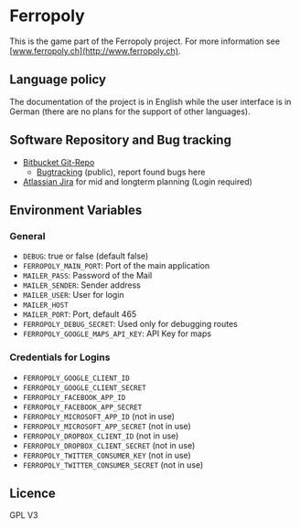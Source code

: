 # Ferropoly 
This is the game part of the Ferropoly project. For more information see [www.ferropoly.ch](http://www.ferropoly.ch).

## Language policy
The documentation of the project is  in English while the user interface is in German (there are no plans for the support of other
languages).

## Software Repository and Bug tracking

  * [Bitbucket Git-Repo](https://bitbucket.org/christian_kuster/ferropoly_main/src/master/)
    * [Bugtracking](https://bitbucket.org/christian_kuster/ferropoly_main/issues?status=new&status=open) (public), report found bugs here
  * [Atlassian Jira](https://christian-kuster.atlassian.net/jira/software/projects/FERS/boards/2) for mid and longterm planning (Login required)
  

## Environment Variables 

### General 
 * ``DEBUG``: true or false (default false)
 * ``FERROPOLY_MAIN_PORT``: Port of the main application  
 * ``MAILER_PASS``: Password of the Mail
 * ``MAILER_SENDER``: Sender address
 * ``MAILER_USER``: User for login
 * ``MAILER_HOST``
 * ``MAILER_PORT``: Port, default 465
 * ``FERROPOLY_DEBUG_SECRET``: Used only for debugging routes
 * ``FERROPOLY_GOOGLE_MAPS_API_KEY``: API Key for maps

### Credentials for Logins

 * ``FERROPOLY_GOOGLE_CLIENT_ID``
 * ``FERROPOLY_GOOGLE_CLIENT_SECRET``
 * ``FERROPOLY_FACEBOOK_APP_ID``
 * ``FERROPOLY_FACEBOOK_APP_SECRET``
 * ``FERROPOLY_MICROSOFT_APP_ID`` (not in use)
 * ``FERROPOLY_MICROSOFT_APP_SECRET`` (not in use)
 * ``FERROPOLY_DROPBOX_CLIENT_ID`` (not in use)
 * ``FERROPOLY_DROPBOX_CLIENT_SECRET`` (not in use)
 * ``FERROPOLY_TWITTER_CONSUMER_KEY`` (not in use)
 * ``FERROPOLY_TWITTER_CONSUMER_SECRET`` (not in use)
 
## Licence
GPL V3
